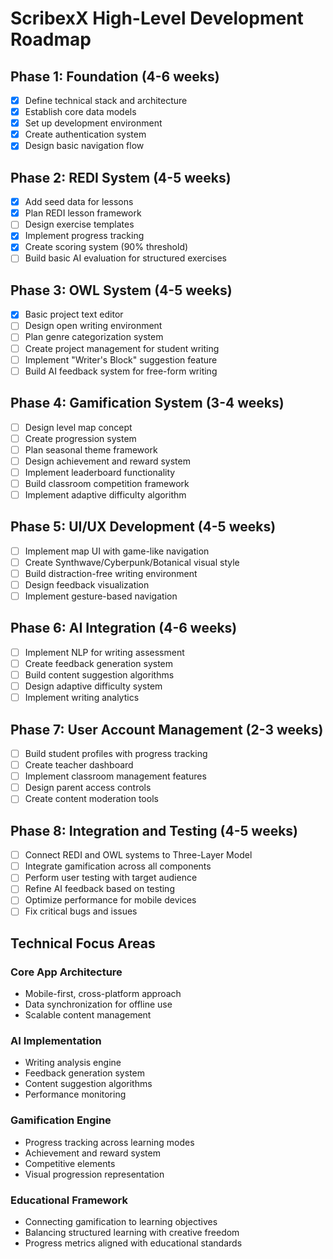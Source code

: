 # ScribexX High-Level Development Roadmap

## Phase 1: Foundation (4-6 weeks)
- [X] Define technical stack and architecture
- [X] Establish core data models
- [X] Set up development environment
- [X] Create authentication system
- [X] Design basic navigation flow

## Phase 2: REDI System (4-5 weeks)
- [X] Add seed data for lessons
- [X] Plan REDI lesson framework
- [ ] Design exercise templates
- [X] Implement progress tracking
- [X] Create scoring system (90% threshold)
- [ ] Build basic AI evaluation for structured exercises

## Phase 3: OWL System (4-5 weeks)
- [X] Basic project text editor
- [ ] Design open writing environment
- [ ] Plan genre categorization system
- [ ] Create project management for student writing
- [ ] Implement "Writer's Block" suggestion feature
- [ ] Build AI feedback system for free-form writing

## Phase 4: Gamification System (3-4 weeks)
- [ ] Design level map concept
- [ ] Create progression system
- [ ] Plan seasonal theme framework
- [ ] Design achievement and reward system
- [ ] Implement leaderboard functionality
- [ ] Build classroom competition framework
- [ ] Implement adaptive difficulty algorithm

## Phase 5: UI/UX Development (4-5 weeks)
- [ ] Implement map UI with game-like navigation
- [ ] Create Synthwave/Cyberpunk/Botanical visual style
- [ ] Build distraction-free writing environment
- [ ] Design feedback visualization
- [ ] Implement gesture-based navigation

## Phase 6: AI Integration (4-6 weeks)
- [ ] Implement NLP for writing assessment
- [ ] Create feedback generation system
- [ ] Build content suggestion algorithms
- [ ] Design adaptive difficulty system
- [ ] Implement writing analytics

## Phase 7: User Account Management (2-3 weeks)
- [ ] Build student profiles with progress tracking
- [ ] Create teacher dashboard
- [ ] Implement classroom management features
- [ ] Design parent access controls
- [ ] Create content moderation tools

## Phase 8: Integration and Testing (4-5 weeks)
- [ ] Connect REDI and OWL systems to Three-Layer Model
- [ ] Integrate gamification across all components
- [ ] Perform user testing with target audience
- [ ] Refine AI feedback based on testing
- [ ] Optimize performance for mobile devices
- [ ] Fix critical bugs and issues

## Technical Focus Areas

### Core App Architecture
- Mobile-first, cross-platform approach
- Data synchronization for offline use
- Scalable content management

### AI Implementation
- Writing analysis engine
- Feedback generation system
- Content suggestion algorithms
- Performance monitoring

### Gamification Engine
- Progress tracking across learning modes
- Achievement and reward system
- Competitive elements
- Visual progression representation

### Educational Framework
- Connecting gamification to learning objectives
- Balancing structured learning with creative freedom
- Progress metrics aligned with educational standards